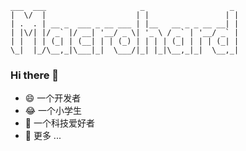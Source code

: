 	___  ___                     _                   _ 
	|  \/  |                    | |                 | |
	| .  . | __ _  ___ _ __ ___ | |__   __ _ _ __ __| |
	| |\/| |/ _` |/ __| '__/ _ \| '_ \ / _` | '__/ _` |
	| |  | | (_| | (__| | | (_) | | | | (_| | | | (_| |
	\_|  |_/\__,_|\___|_|  \___/|_| |_|\__,_|_|  \__,_|

### Hi there 👋

- 😄 一个开发者
- 😂 一个小学生
- 🥰 一个科技爱好者
- 🤔 更多 ...
